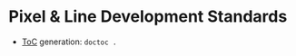 # Pixel & Line Development Standards



* [ToC](https://github.com/thlorenz/doctoc) generation: `doctoc .`

